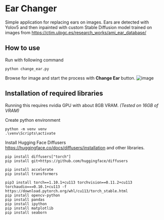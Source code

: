 # Ear Changer

Simple application for replacing ears on images. Ears are detected with Yolov5 and then inpainted with custom Stable Diffusion model trained on images from https://ctim.ulpgc.es/research_works/ami_ear_database/

## How to use

Run with following command
```
python change_ear.py
```
Browse for image and start the process with **Change Ear** button.
![image](https://user-images.githubusercontent.com/18052453/212131018-3ad0c252-f220-4e73-8739-026d2000426c.png)


## Installation of required libraries

Running this requires nvidia GPU with about 8GB VRAM. *(Tested on 16GB of VRAM)*

Create python environment
```
python -m venv venv
.\venv\Scripts\activate
```

Install Hugging Face Diffusers https://huggingface.co/docs/diffusers/installation and other libraries.
```
pip install diffusers["torch"]
pip install git+https://github.com/huggingface/diffusers

pip install accelerate
pip install transformers

pip3 install torch==1.10.1+cu113 torchvision==0.11.2+cu113 torchaudio===0.10.1+cu113 -f https://download.pytorch.org/whl/cu113/torch_stable.html
pip install opencv-python
pip install pandas
pip install ipython
pip install matplotlib
pip install seaborn
```
